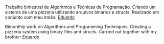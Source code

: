 Trabalho bimestral de Algoritmos e Técnicas de Programação.
Criando um sistema de uma pizzaria utilizando arquivos binários e structs.
Realizado em conjunto com meu irmão: [Eduardo](https://github.com/Eduardo-Carbonari-Silva)

Bimonthly work on Algorithms and Programming Techniques.
Creating a pizzeria system using binary files and structs.
Carried out together with my brother: [Eduardo](https://github.com/Eduardo-Carbonari-Silva)
